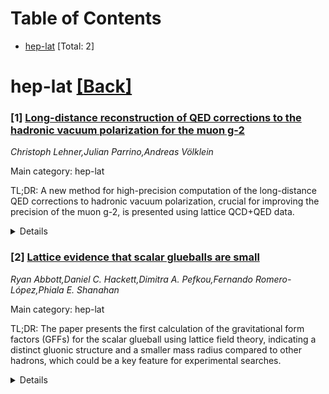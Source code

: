 <div id=toc></div>

# Table of Contents

- [hep-lat](#hep-lat) [Total: 2]


<div id='hep-lat'></div>

# hep-lat [[Back]](#toc)

### [1] [Long-distance reconstruction of QED corrections to the hadronic vacuum polarization for the muon g-2](https://arxiv.org/abs/2508.21685)
*Christoph Lehner,Julian Parrino,Andreas Völklein*

Main category: hep-lat

TL;DR: A new method for high-precision computation of the long-distance QED corrections to hadronic vacuum polarization, crucial for improving the precision of the muon g-2, is presented using lattice QCD+QED data.


<details>
  <summary>Details</summary>
Motivation: The need to match the precision of recent experimental results for the muon g-2, which is currently limited by the difficulty in computing long-distance QED corrections to hadronic vacuum polarization in lattice QCD+QED.

Method: Development and demonstration of a reconstruction method for exclusive finite-volume state contributions, with particular focus on pion-photon contributions, using lattice QCD+QED data at a specific lattice spacing and pion mass.

Result: Relations between the pion-photon contributions of individual diagrams were found, and the reconstruction method was successfully demonstrated with the given lattice parameters.

Conclusion: The proposed method offers a promising approach for achieving high-precision results for the long-distance QED contribution to hadronic vacuum polarization, which is essential for advancing the accuracy of the muon g-2 calculations.

Abstract: The long-distance contribution of QED corrections to the hadronic vacuum
polarization is particularly challenging to compute in lattice QCD+QED.
Currently, it is one of the limiting factors towards matching the precision of
the recent result by the Fermilab E989 experiment for the muon g-2. In this
work, we present a method for obtaining high-precision results for this
contribution by reconstructing exclusive finite-volume state contributions. We
find relations between the pion-photon contributions of individual diagrams and
demonstrate the reconstruction method with lattice QCD+QED data at a single
lattice spacing of $a^{-1} \approx 1.73$ GeV and $m_\pi \approx 275$ MeV.

</details>


### [2] [Lattice evidence that scalar glueballs are small](https://arxiv.org/abs/2508.21821)
*Ryan Abbott,Daniel C. Hackett,Dimitra A. Pefkou,Fernando Romero-López,Phiala E. Shanahan*

Main category: hep-lat

TL;DR: The paper presents the first calculation of the gravitational form factors (GFFs) for the scalar glueball using lattice field theory, indicating a distinct gluonic structure and a smaller mass radius compared to other hadrons, which could be a key feature for experimental searches.


<details>
  <summary>Details</summary>
Motivation: The motivation is to understand the unique properties of the scalar glueball by calculating its gravitational form factors, which can provide insights into its gluonic structure and distinguish it from typical hadronic states. This work aims to offer a distinctive characteristic that could aid in the experimental identification of glueballs.

Method: The method employed is the use of lattice field theory within the framework of Yang-Mills theory at a single lattice spacing to calculate the GFFs of the scalar glueball. The results are then compared with GFFs of other hadrons obtained from previous lattice calculations.

Result: The result is the determination of the mass radius of the scalar glueball at 0.263(31) fm, which is significantly smaller than that of other hadrons, suggesting a different gluonic structure. The findings support the idea that the scalar glueball has a unique signature that sets it apart from typical hadronic states.

Conclusion: The conclusion drawn is that the scalar glueball exhibits a distinctively small mass radius and a different gluonic structure, which supports the hypothesis that it is fundamentally different from other hadrons. These characteristics may serve as a potential 'smoking-gun' for identifying glueballs in experimental searches.

Abstract: This work reports the first calculation of the gravitational form factors
(GFFs) of the scalar glueball, performed via lattice field theory in Yang-Mills
theory at a single lattice spacing. The glueball GFFs are compared with those
of other hadrons as determined in previous lattice calculations, providing
strong indications that glueballs have a different gluonic structure than
typical hadronic states. A mass radius of 0.263(31) fm is predicted, supporting
previous suggestions that the scalar glueball is significantly smaller than
other hadrons. These results point towards a potential smoking-gun
characteristic to target by experimental glueball searches.

</details>
